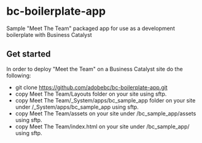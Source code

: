 # bc-boilerplate-app

Sample "Meet The Team" packaged app for use as a development boilerplate with Business Catalyst

## Get started

In order to deploy "Meet the Team" on a Business Catalyst site do the following:

+ git clone https://github.com/adobebc/bc-boilerplate-app.git
+ copy Meet The Team/Layouts folder on your site using sftp.
+ copy Meet The Team/\_System/apps/bc\_sample\_app folder on your site under /\_System/apps/bc\_sample\_app using sftp.
+ copy Meet The Team/assets on your site under /bc\_sample\_app/assets using sftp.
+ copy Meet The Team/index.html on your site under /bc\_sample\_app/ using sftp.
